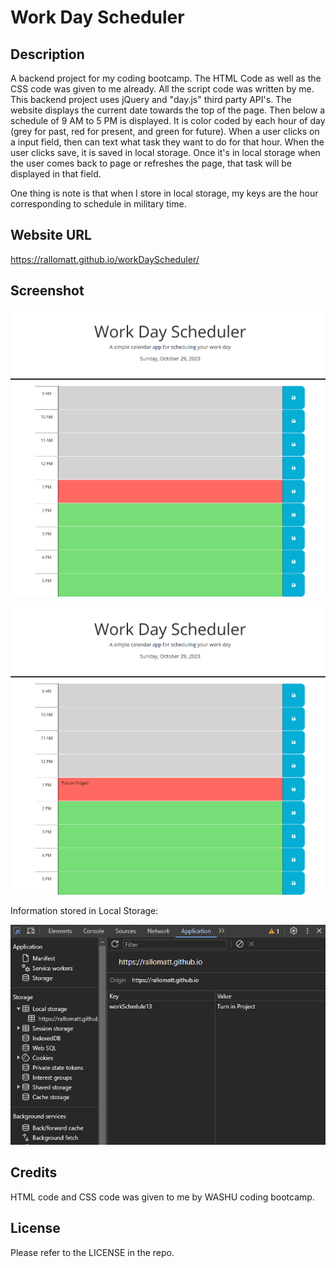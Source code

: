 # Work Day Scheduler

## Description
A backend project for my coding bootcamp. The HTML Code as well as the CSS code was given to me already. All the script code was written by me. This backend project uses jQuery and "day.js" third party API's. The website displays the current date towards the top of the page. Then below a schedule of 9 AM to 5 PM is displayed. It is color coded by each hour of day (grey for past, red for present, and green for future). When a user clicks on a input field, then can text what task they want to do for that hour. When the user clicks save, it is saved in local storage. Once it's in local storage when the user comes back to page or refreshes the page, that task will be displayed in that field. 

One thing is note is that when I store in local storage, my keys are the hour corresponding to schedule in military time. 

## Website URL

https://rallomatt.github.io/workDayScheduler/

## Screenshot

![alt text](assets/images/screenshot1.png)

![alt text](assets/images/screenshot2.png)


Information stored in Local Storage: 

![alt text](assets/images/localStorage.PNG)

## Credits

HTML code and CSS code was given to me by WASHU coding bootcamp.

## License

Please refer to the LICENSE in the repo.